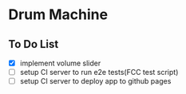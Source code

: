 # Drum Machine

## To Do List

- [x] implement volume slider
- [ ] setup CI server to run e2e tests(FCC test script)
- [ ] setup CI server to deploy app to github pages
